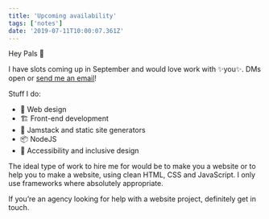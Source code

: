 ```yaml
---
title: 'Upcoming availability'
tags: ['notes'] 
date: '2019-07-11T10:00:07.361Z'
---
```

Hey Pals 👋

I have slots coming up in September and would love work with ✨you✨. DMs open or <a href="mailto:me@andy-bell.design?subject=Hi there 👋 I’d love to hire you">send me an email</a>!

Stuff I do: 

- 🎨 Web design  
- 🏗 Front-end development  
- 🍯 Jamstack and static site generators  
- 📦 NodeJS  
- 💖 Accessibility and inclusive design

The ideal type of work to hire me for would be to make you a website or to help you to make a website, using clean HTML, CSS and JavaScript. I only use frameworks where absolutely appropriate.

If you’re an agency looking for help with a website project, definitely get in touch.
